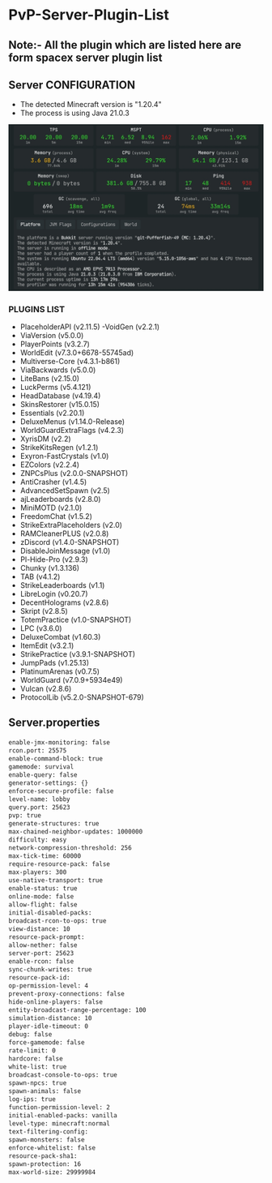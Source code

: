 # PvP-Server-Plugin-List

## Note:- All the plugin which are listed here are form spacex server plugin list

## Server CONFIGURATION
- The detected Minecraft version is "1.20.4"
- The process is using Java 21.0.3

![Spark](IMG_20240629_072309.jpg)

### PLUGINS LIST

- PlaceholderAPI (v2.11.5)
-VoidGen (v2.2.1)
- ViaVersion (v5.0.0)
- PlayerPoints (v3.2.7)
- WorldEdit (v7.3.0+6678-55745ad)
- Multiverse-Core (v4.3.1-b861)
- ViaBackwards (v5.0.0)
- LiteBans (v2.15.0)
- LuckPerms (v5.4.121)
- HeadDatabase (v4.19.4)
- SkinsRestorer (v15.0.15)
- Essentials (v2.20.1)
- DeluxeMenus (v1.14.0-Release)
- WorldGuardExtraFlags (v4.2.3)
- XyrisDM (v2.2)
- StrikeKitsRegen (v1.2.1)
- Exyron-FastCrystals (v1.0)
- EZColors (v2.2.4)
- ZNPCsPlus (v2.0.0-SNAPSHOT)
- AntiCrasher (v1.4.5)
- AdvancedSetSpawn (v2.5)
- ajLeaderboards (v2.8.0)
- MiniMOTD (v2.1.0)
- FreedomChat (v1.5.2)
- StrikeExtraPlaceholders (v2.0)
- RAMCleanerPLUS (v2.0.8)
- zDiscord (v1.4.0-SNAPSHOT)
- DisableJoinMessage (v1.0)
- Pl-Hide-Pro (v2.9.3)
- Chunky (v1.3.136)
- TAB (v4.1.2)
- StrikeLeaderboards (v1.1)
- LibreLogin (v0.20.7)
- DecentHolograms (v2.8.6)
- Skript (v2.8.5)
- TotemPractice (v1.0-SNAPSHOT)
- LPC (v3.6.0)
- DeluxeCombat (v1.60.3)
- ItemEdit (v3.2.1)
- StrikePractice (v3.9.1-SNAPSHOT)
- JumpPads (v1.25.13)
- PlatinumArenas (v0.7.5)
- WorldGuard (v7.0.9+5934e49)
- Vulcan (v2.8.6)
- ProtocolLib (v5.2.0-SNAPSHOT-679)


## Server.properties 

```
enable-jmx-monitoring: false
rcon.port: 25575
enable-command-block: true
gamemode: survival
enable-query: false
generator-settings: {}
enforce-secure-profile: false
level-name: lobby
query.port: 25623
pvp: true
generate-structures: true
max-chained-neighbor-updates: 1000000
difficulty: easy
network-compression-threshold: 256
max-tick-time: 60000
require-resource-pack: false
max-players: 300
use-native-transport: true
enable-status: true
online-mode: false
allow-flight: false
initial-disabled-packs:
broadcast-rcon-to-ops: true
view-distance: 10
resource-pack-prompt:
allow-nether: false
server-port: 25623
enable-rcon: false
sync-chunk-writes: true
resource-pack-id:
op-permission-level: 4
prevent-proxy-connections: false
hide-online-players: false
entity-broadcast-range-percentage: 100
simulation-distance: 10
player-idle-timeout: 0
debug: false
force-gamemode: false
rate-limit: 0
hardcore: false
white-list: true
broadcast-console-to-ops: true
spawn-npcs: true
spawn-animals: false
log-ips: true
function-permission-level: 2
initial-enabled-packs: vanilla
level-type: minecraft:normal
text-filtering-config:
spawn-monsters: false
enforce-whitelist: false
resource-pack-sha1:
spawn-protection: 16
max-world-size: 29999984
```
